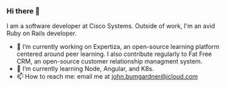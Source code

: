 ### Hi there 👋

I am a software developer at Cisco Systems. Outside of work, I'm an avid Ruby on Rails developer.
- 🔭 I’m currently working on Expertiza, an open-source learning platform centered around peer learning. I also contribute regularly to Fat Free CRM, an open-source customer relationship managment system. 
- 🌱 I’m currently learning Node, Angular, and K8s. 
- 📫 How to reach me: email me at john.bumgardner@icloud.com

